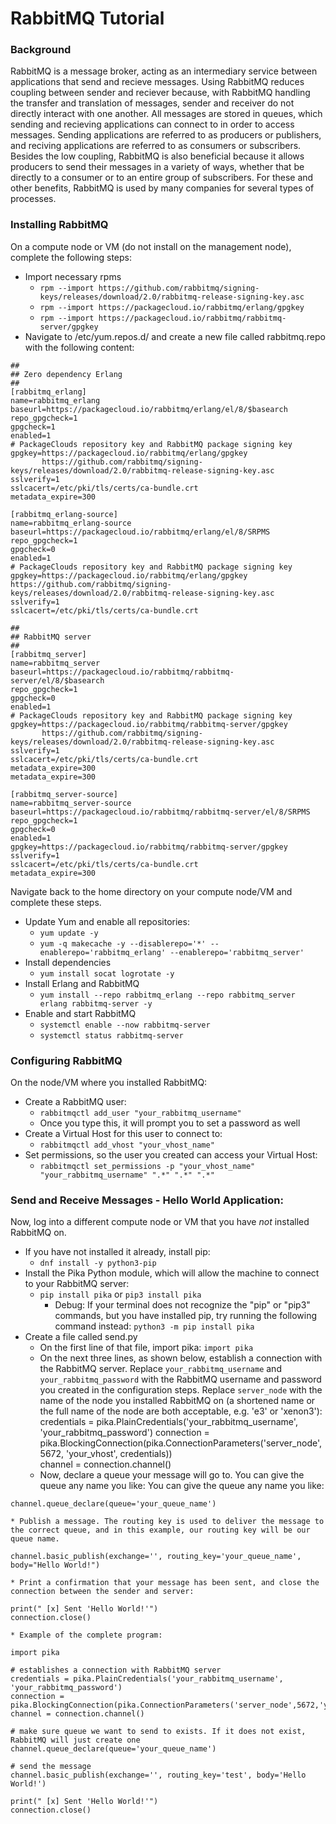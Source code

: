 # RabbitMQ Tutorial

### Background
RabbitMQ is a message broker, acting as an intermediary service between applications that send and recieve messages. Using RabbitMQ reduces coupling between sender and reciever because, with RabbitMQ handling the transfer and translation of messages, sender and receiver do not directly interact with one another. All messages are stored in queues, which sending and recieving applications can connect to in order to access messages. Sending applications are referred to as producers or publishers, and reciving applications are referred to as consumers or subscribers. Besides the low coupling, RabbitMQ is also beneficial because it allows producers to send their messages in a variety of ways, whether that be directly to a consumer or to an entire group of subscribers. For these and other benefits, RabbitMQ is used by many companies for several types of processes.

### Installing RabbitMQ
On a compute node or VM (do not install on the management node), complete the following steps:
* Import necessary rpms
    * `rpm --import https://github.com/rabbitmq/signing-keys/releases/download/2.0/rabbitmq-release-signing-key.asc`
    * `rpm --import https://packagecloud.io/rabbitmq/erlang/gpgkey`
    * `rpm --import https://packagecloud.io/rabbitmq/rabbitmq-server/gpgkey`
* Navigate to /etc/yum.repos.d/ and create a new file called rabbitmq.repo with the following content:
``` 
##
## Zero dependency Erlang
##
[rabbitmq_erlang]
name=rabbitmq_erlang
baseurl=https://packagecloud.io/rabbitmq/erlang/el/8/$basearch
repo_gpgcheck=1
gpgcheck=1
enabled=1
# PackageClouds repository key and RabbitMQ package signing key
gpgkey=https://packagecloud.io/rabbitmq/erlang/gpgkey
       https://github.com/rabbitmq/signing-keys/releases/download/2.0/rabbitmq-release-signing-key.asc
sslverify=1
sslcacert=/etc/pki/tls/certs/ca-bundle.crt
metadata_expire=300

[rabbitmq_erlang-source]
name=rabbitmq_erlang-source
baseurl=https://packagecloud.io/rabbitmq/erlang/el/8/SRPMS
repo_gpgcheck=1
gpgcheck=0
enabled=1
# PackageClouds repository key and RabbitMQ package signing key
gpgkey=https://packagecloud.io/rabbitmq/erlang/gpgkey
https://github.com/rabbitmq/signing-keys/releases/download/2.0/rabbitmq-release-signing-key.asc
sslverify=1
sslcacert=/etc/pki/tls/certs/ca-bundle.crt

##
## RabbitMQ server
##
[rabbitmq_server]
name=rabbitmq_server
baseurl=https://packagecloud.io/rabbitmq/rabbitmq-server/el/8/$basearch
repo_gpgcheck=1
gpgcheck=0
enabled=1
# PackageClouds repository key and RabbitMQ package signing key
gpgkey=https://packagecloud.io/rabbitmq/rabbitmq-server/gpgkey
       https://github.com/rabbitmq/signing-keys/releases/download/2.0/rabbitmq-release-signing-key.asc
sslverify=1
sslcacert=/etc/pki/tls/certs/ca-bundle.crt
metadata_expire=300
metadata_expire=300

[rabbitmq_server-source]
name=rabbitmq_server-source
baseurl=https://packagecloud.io/rabbitmq/rabbitmq-server/el/8/SRPMS
repo_gpgcheck=1
gpgcheck=0
enabled=1
gpgkey=https://packagecloud.io/rabbitmq/rabbitmq-server/gpgkey
sslverify=1
sslcacert=/etc/pki/tls/certs/ca-bundle.crt
metadata_expire=300
```

Navigate back to the home directory on your compute node/VM and complete these steps.
* Update Yum and enable all repositories:
    * `yum update -y`
    * `yum -q makecache -y --disablerepo='*' --enablerepo='rabbitmq_erlang' --enablerepo='rabbitmq_server'`
* Install dependencies
    * `yum install socat logrotate -y` 
* Install Erlang and RabbitMQ
    * `yum install --repo rabbitmq_erlang --repo rabbitmq_server erlang rabbitmq-server -y`
* Enable and start RabbitMQ
    * `systemctl enable --now rabbitmq-server`
    * `systemctl status rabbitmq-server`

### Configuring RabbitMQ
On the node/VM where you installed RabbitMQ:
* Create a RabbitMQ user:
    * `rabbitmqctl add_user "your_rabbitmq_username"`
    * Once you type this, it will prompt you to set a password as well
* Create a Virtual Host for this user to connect to:
    * `rabbitmqctl add_vhost "your_vhost_name"`
* Set permissions, so the user you created can access your Virtual Host:
    * `rabbitmqctl set_permissions -p "your_vhost_name" "your_rabbitmq_username" ".*" ".*" ".*"`

### Send and Receive Messages - Hello World Application:
Now, log into a different compute node or VM that you have *not* installed RabbitMQ on.
* If you have not installed it already, install pip:
    * `dnf install -y python3-pip`
* Install the Pika Python module, which will allow the machine to connect to your RabbitMQ server:
    * `pip install pika` or `pip3 install pika`
        * Debug: If your terminal does not recognize the "pip" or "pip3" commands, but you have installed pip, try running the following command instead: `python3 -m pip install pika`
* Create a file called send.py 
    * On the first line of that file, import pika: `import pika`
    * On the next three lines, as shown below, establish a connection with the RabbitMQ server. Replace `your_rabbitmq_username` and `your_rabbitmq_password` with the RabbitMQ username and password you created in the configuration steps. Replace `server_node` with the name of the node you installed RabbitMQ on (a shortened name or the full name of the node are both acceptable, e.g. 'e3' or 'xenon3'):
        credentials = pika.PlainCredentials('your_rabbitmq_username', 'your_rabbitmq_password')
        connection = pika.BlockingConnection(pika.ConnectionParameters('server_node', 5672, 'your_vhost', credentials))   
        channel = connection.channel()
    * Now, declare a queue your message will go to. You can give the queue any name you like: You can give the queue any name you like: 
```
channel.queue_declare(queue='your_queue_name')
```
    * Publish a message. The routing key is used to deliver the message to the correct queue, and in this example, our routing key will be our queue name.
```
channel.basic_publish(exchange='', routing_key='your_queue_name', body="Hello World!")
```
    * Print a confirmation that your message has been sent, and close the connection between the sender and server: 
```
print(" [x] Sent 'Hello World!'")
connection.close()
```
    * Example of the complete program:
```
import pika

# establishes a connection with RabbitMQ server
credentials = pika.PlainCredentials('your_rabbitmq_username', 'your_rabbitmq_password')
connection = pika.BlockingConnection(pika.ConnectionParameters('server_node',5672,'your_vhost',credentials))
channel = connection.channel()

# make sure queue we want to send to exists. If it does not exist, RabbitMQ will just create one
channel.queue_declare(queue='your_queue_name')

# send the message
channel.basic_publish(exchange='', routing_key='test', body='Hello World!')

print(" [x] Sent 'Hello World!'")
connection.close()
```

